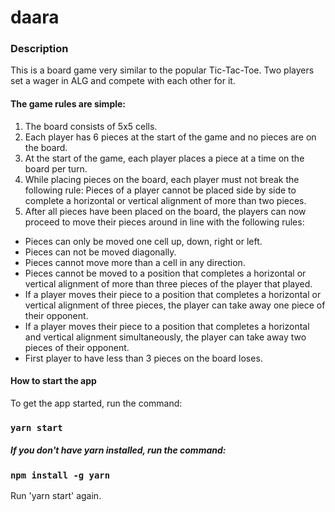 # daara

### Description
This is a board game very similar to the popular Tic-Tac-Toe. Two players set a wager in ALG and compete with each other for it.

#### The game rules are simple:
1. The board consists of 5x5 cells.
2. Each player has 6 pieces at the start of the game and no pieces are on the board.
3. At the start of the game, each player places a piece at a time on the board per turn.
4. While placing pieces on the board, each player must not break the following rule:
  Pieces of a player cannot be placed side by side to complete a horizontal or vertical alignment of more than two pieces.
5. After all pieces have been placed on the board, the players can now proceed to move their pieces around in line with the following rules:
  - Pieces can only be moved one cell up, down, right or left.
  - Pieces can not be moved diagonally.
  - Pieces cannot move more than a cell in any direction.
  - Pieces cannot be moved to a position that completes a horizontal or vertical alignment of more than three pieces of the player that played.
  - If a player moves their piece to a position that completes a horizontal or vertical alignment of three pieces, the player can take away one piece of their opponent.
  - If a player moves their piece to a position that completes a horizontal and vertical alignment simultaneously, the player can take away two pieces of their opponent.
  - First player to have less than 3 pieces on the board loses.

#### How to start the app
To get the app started, run the command:
### `yarn start`

##### If you don't have yarn installed, run the command:
### `npm install -g yarn`

Run 'yarn start' again.
